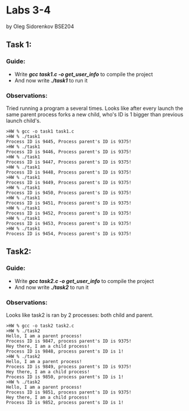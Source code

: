# Labs 3-4
by Oleg Sidorenkov BSE204

## Task 1:

### Guide:
- Write ***gcc task1.c -o get_user_info*** to compile the project
- And now write ***./task1*** to run it

### Observations:

Tried running a program a several times.
Looks like after every launch the same parent process forks a new child, who's ID is 1 bigger than previous launch child's.

    >HW % gcc -o task1 task1.c
    >HW % ./task1 
    Process ID is 9445, Process parent's ID is 9375!
    >HW % ./task1
    Process ID is 9446, Process parent's ID is 9375!
    >HW % ./task1
    Process ID is 9447, Process parent's ID is 9375!
    >HW % ./task1
    Process ID is 9448, Process parent's ID is 9375!
    >HW % ./task1
    Process ID is 9449, Process parent's ID is 9375!
    >HW % ./task1
    Process ID is 9450, Process parent's ID is 9375!
    >HW % ./task1
    Process ID is 9451, Process parent's ID is 9375!
    >HW % ./task1
    Process ID is 9452, Process parent's ID is 9375!
    >HW % ./task1
    Process ID is 9453, Process parent's ID is 9375!
    >HW % ./task1
    Process ID is 9454, Process parent's ID is 9375!

## Task2:

### Guide:
- Write ***gcc task2.c -o get_user_info*** to compile the project
- And now write ***./task2*** to run it

### Observations:

Looks like task2 is ran by 2 processes: both child and parent.

    >HW % gcc -o task2 task2.c
    >HW % ./task2
    Hello, I am a parent process!
    Process ID is 9847, process parent's ID is 9375!
    Hey there, I am a child process!
    Process ID is 9848, process parent's ID is 1!
    >HW % ./task2
    Hello, I am a parent process!
    Process ID is 9849, process parent's ID is 9375!
    Hey there, I am a child process!
    Process ID is 9850, process parent's ID is 1!
    >HW % ./task2
    Hello, I am a parent process!
    Process ID is 9851, process parent's ID is 9375!
    Hey there, I am a child process!
    Process ID is 9852, process parent's ID is 1!
